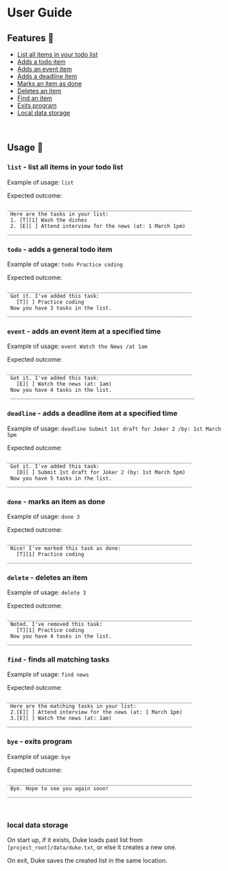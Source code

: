 # User Guide 


## Features :notebook:
 
- [List all items in your todo list](#list---list-all-items-in-your-todo-list)
- [Adds a todo item](#todo---adds-a-general-todo-item)
- [Adds an event item](#event---adds-an-event-item-at-a-specified-time)
- [Adds a deadline item](#deadline---adds-a-deadline-item-at-a-specified-time)
- [Marks an item as done](#done---marks-an-item-as-done)
- [Deletes an item](#delete---deletes-an-item)
- [Find an item](#find---finds-all-matching-tasks)
- [Exits program](#bye---exits-program)
- [Local data storage](#local-data-storage)
 <br/>
 
## Usage :memo:	
 
### `list` - list all items in your todo list

Example of usage: 
`list`

Expected outcome:
```
____________________________________________________________
 Here are the tasks in your list:
 1. [T][1] Wash the dishes
 2. [E][ ] Attend interview for the news (at: 1 March 1pm)
____________________________________________________________

```
 
### `todo` - adds a general todo item
Example of usage: 
`todo Practice coding`

Expected outcome:
```
____________________________________________________________
 Got it. I've added this task: 
   [T][ ] Practice coding
 Now you have 3 tasks in the list.
____________________________________________________________
```
 
### `event` - adds an event item at a specified time
Example of usage: 
`event Watch the News /at 1am`

Expected outcome:
```
____________________________________________________________
 Got it. I've added this task:
   [E][ ] Watch the news (at: 1am)
 Now you have 4 tasks in the list.
 ____________________________________________________________
```
 
### `deadline` - adds a deadline item at a specified time
Example of usage: 
`deadline Submit 1st draft for Joker 2 /by: 1st March 5pm`

Expected outcome:
```
____________________________________________________________
 Got it. I've added this task:
   [D][ ] Submit 1st draft for Joker 2 (by: 1st March 5pm)
 Now you have 5 tasks in the list.
____________________________________________________________
```
 
### `done` - marks an item as done
Example of usage: 
`done 3`

Expected outcome:
```
____________________________________________________________
 Nice! I've marked this task as done:
   [T][1] Practice coding
____________________________________________________________
```
 
### `delete` - deletes an item
Example of usage: 
`delete 3`

Expected outcome:
```
____________________________________________________________
 Noted. I've removed this task: 
   [T][1] Practice coding
 Now you have 4 tasks in the list.
____________________________________________________________
```
 
### `find` - finds all matching tasks
Example of usage: 
`find news`

Expected outcome:
```
____________________________________________________________
 Here are the matching tasks in your list:
 2.[E][ ] Attend interview for the news (at: 1 March 1pm)
 3.[E][ ] Watch the news (at: 1am)
____________________________________________________________
```
 
### `bye` - exits program
Example of usage: 
`bye`

Expected outcome:
```
____________________________________________________________
 Bye. Hope to see you again soon!
____________________________________________________________
```
<br/>

### local data storage
On start up, if it exists, Duke loads past list from `[project_root]/data/duke.txt`, or else it creates a new one.

On exit, Duke saves the created list in the same location.
